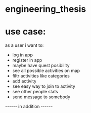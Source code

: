 # engineering_thesis

# use case:
as a user i want to:
* log in app
* register in app
* maybe have quest posibility
* see all possible activities on map 
* filtr activities like categories
* add activity
* see easy way to join to activity
* see other people stats
* send message to somebody

------ in addition ------
